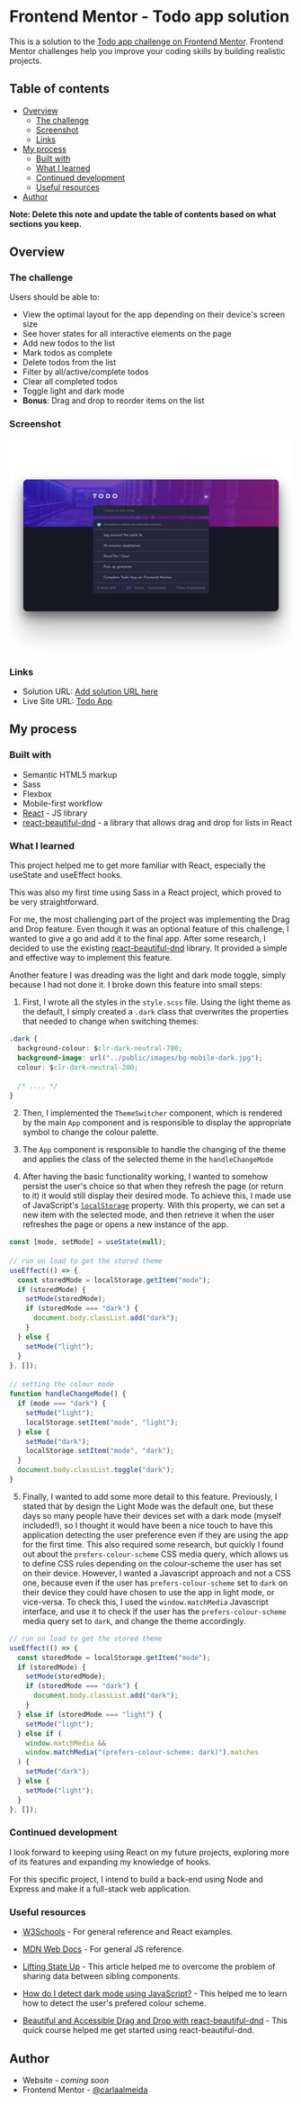 # Frontend Mentor - Todo app solution

This is a solution to the [Todo app challenge on Frontend Mentor](https://www.frontendmentor.io/challenges/todo-app-Su1_KokOW). Frontend Mentor challenges help you improve your coding skills by building realistic projects.

## Table of contents

- [Overview](#overview)
  - [The challenge](#the-challenge)
  - [Screenshot](#screenshot)
  - [Links](#links)
- [My process](#my-process)
  - [Built with](#built-with)
  - [What I learned](#what-i-learned)
  - [Continued development](#continued-development)
  - [Useful resources](#useful-resources)
- [Author](#author)

**Note: Delete this note and update the table of contents based on what sections you keep.**

## Overview

### The challenge

Users should be able to:

- View the optimal layout for the app depending on their device's screen size
- See hover states for all interactive elements on the page
- Add new todos to the list
- Mark todos as complete
- Delete todos from the list
- Filter by all/active/complete todos
- Clear all completed todos
- Toggle light and dark mode
- **Bonus**: Drag and drop to reorder items on the list

### Screenshot

![Screenshot of the solution](./design/solution.png)

### Links

- Solution URL: [Add solution URL here](https://your-solution-url.com)
- Live Site URL: [Todo App](https://ca-todo.netlify.app)

## My process

### Built with

- Semantic HTML5 markup
- Sass
- Flexbox
- Mobile-first workflow
- [React](https://reactjs.org/) - JS library
- [react-beautiful-dnd](https://github.com/atlassian/react-beautiful-dnd) - a library that allows drag and drop for lists in React

### What I learned

This project helped me to get more familiar with React, especially the useState and useEffect hooks.

This was also my first time using Sass in a React project, which proved to be very straightforward.

For me, the most challenging part of the project was implementing the Drag and Drop feature. Even though it was an optional feature of this challenge, I wanted to give a go and add it to the final app. After some research, I decided to use the existing [react-beautiful-dnd](https://github.com/atlassian/react-beautiful-dnd) library. It provided a simple and effective way to implement this feature.

Another feature I was dreading was the light and dark mode toggle, simply because I had not done it. I broke down this feature into small steps:

1. First, I wrote all the styles in the `style.scss` file. Using the light theme as the default, I simply created a `.dark` class that overwrites the properties that needed to change when switching themes:

```css
.dark {
  background-colour: $clr-dark-neutral-700;
  background-image: url("../public/images/bg-mobile-dark.jpg");
  colour: $clr-dark-neutral-200;

  /* .... */
}
```

2. Then, I implemented the `ThemeSwitcher` component, which is rendered by the main `App` component and is responsible to display the appropriate symbol to change the colour palette.

3. The `App` component is responsible to handle the changing of the theme and applies the class of the selected theme in the `handleChangeMode`

4. After having the basic functionality working, I wanted to somehow persist the user's choice so that when they refresh the page (or return to it) it would still display their desired mode. To achieve this, I made use of JavaScript's [`localStorage`](https://developer.mozilla.org/en-US/docs/Web/API/Window/localStorage) property. With this property, we can set a new item with the selected mode, and then retrieve it when the user refreshes the page or opens a new instance of the app.

```javascript
const [mode, setMode] = useState(null);

// run on load to get the stored theme
useEffect(() => {
  const storedMode = localStorage.getItem("mode");
  if (storedMode) {
    setMode(storedMode);
    if (storedMode === "dark") {
      document.body.classList.add("dark");
    }
  } else {
    setMode("light");
  }
}, []);

// setting the colour mode
function handleChangeMode() {
  if (mode === "dark") {
    setMode("light");
    localStorage.setItem("mode", "light");
  } else {
    setMode("dark");
    localStorage.setItem("mode", "dark");
  }
  document.body.classList.toggle("dark");
}
```

5. Finally, I wanted to add some more detail to this feature. Previously, I stated that by design the Light Mode was the default one, but these days so many people have their devices set with a dark mode (myself included!), so I thought it would have been a nice touch to have this application detecting the user preference even if they are using the app for the first time. This also required some research, but quickly I found out about the `prefers-colour-scheme` CSS media query, which allows us to define CSS rules depending on the colour-scheme the user has set on their device. However, I wanted a Javascript approach and not a CSS one, because even if the user has `prefers-colour-scheme` set to `dark` on their device they could have chosen to use the app in light mode, or vice-versa. To check this, I used the `window.matchMedia` Javascript interface, and use it to check if the user has the `prefers-colour-scheme` media query set to `dark`, and change the theme accordingly.

```javascript
// run on load to get the stored theme
useEffect(() => {
  const storedMode = localStorage.getItem("mode");
  if (storedMode) {
    setMode(storedMode);
    if (storedMode === "dark") {
      document.body.classList.add("dark");
    }
  } else if (storedMode === "light") {
    setMode("light");
  } else if (
    window.matchMedia &&
    window.matchMedia("(prefers-colour-scheme: dark)").matches
  ) {
    setMode("dark");
  } else {
    setMode("light");
  }
}, []);
```

### Continued development

I look forward to keeping using React on my future projects, exploring more of its features and expanding my knowledge of hooks.

For this specific project, I intend to build a back-end using Node and Express and make it a full-stack web application.

### Useful resources

- [W3Schools](https://www.w3schools.com/) - For general reference and React examples.
- [MDN Web Docs](https://developer.mozilla.org/en-US/) - For general JS reference.
- [Lifting State Up](https://reactjs.org/docs/lifting-state-up.html) - This article helped me to overcome the problem of sharing data between sibling components.

- [How do I detect dark mode using JavaScript?](https://stackoverflow.com/a/57795495) - This helped me to learn how to detect the user's prefered colour scheme.
- [Beautiful and Accessible Drag and Drop with react-beautiful-dnd](https://egghead.io/courses/beautiful-and-accessible-drag-and-drop-with-react-beautiful-dnd) - This quick course helped me get started using react-beautiful-dnd.

## Author

- Website - _coming soon_
- Frontend Mentor - [@carlaalmeida](https://www.frontendmentor.io/profile/carlaalmeida)
<!--

# Getting Started with Create React App

This project was bootstrapped with [Create React App](https://github.com/facebook/create-react-app).

## Available Scripts

In the project directory, you can run:

### `npm start`

Runs the app in the development mode.\
Open [http://localhost:3000](http://localhost:3000) to view it in your browser.

The page will reload when you make changes.\
You may also see any lint errors in the console.

### `npm test`

Launches the test runner in the interactive watch mode.\
See the section about [running tests](https://facebook.github.io/create-react-app/docs/running-tests) for more information.

### `npm run build`

Builds the app for production to the `build` folder.\
It correctly bundles React in production mode and optimizes the build for the best performance.

The build is minified and the filenames include the hashes.\
Your app is ready to be deployed!

See the section about [deployment](https://facebook.github.io/create-react-app/docs/deployment) for more information.

### `npm run eject`

**Note: this is a one-way operation. Once you `eject`, you can't go back!**

If you aren't satisfied with the build tool and configuration choices, you can `eject` at any time. This command will remove the single build dependency from your project.

Instead, it will copy all the configuration files and the transitive dependencies (webpack, Babel, ESLint, etc) right into your project so you have full control over them. All of the commands except `eject` will still work, but they will point to the copied scripts so you can tweak them. At this point you're on your own.

You don't have to ever use `eject`. The curated feature set is suitable for small and middle deployments, and you shouldn't feel obligated to use this feature. However we understand that this tool wouldn't be useful if you couldn't customize it when you are ready for it.

## Learn More

You can learn more in the [Create React App documentation](https://facebook.github.io/create-react-app/docs/getting-started).

To learn React, check out the [React documentation](https://reactjs.org/).

### Code Splitting

This section has moved here: [https://facebook.github.io/create-react-app/docs/code-splitting](https://facebook.github.io/create-react-app/docs/code-splitting)

### Analyzing the Bundle Size

This section has moved here: [https://facebook.github.io/create-react-app/docs/analyzing-the-bundle-size](https://facebook.github.io/create-react-app/docs/analyzing-the-bundle-size)

### Making a Progressive Web App

This section has moved here: [https://facebook.github.io/create-react-app/docs/making-a-progressive-web-app](https://facebook.github.io/create-react-app/docs/making-a-progressive-web-app)

### Advanced Configuration

This section has moved here: [https://facebook.github.io/create-react-app/docs/advanced-configuration](https://facebook.github.io/create-react-app/docs/advanced-configuration)

### Deployment

This section has moved here: [https://facebook.github.io/create-react-app/docs/deployment](https://facebook.github.io/create-react-app/docs/deployment)

### `npm run build` fails to minify

This section has moved here: [https://facebook.github.io/create-react-app/docs/troubleshooting#npm-run-build-fails-to-minify](https://facebook.github.io/create-react-app/docs/troubleshooting#npm-run-build-fails-to-minify) -->
